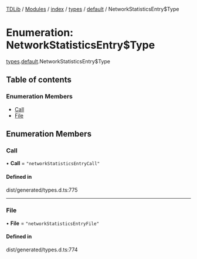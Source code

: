 [TDLib](../README.md) / [Modules](../modules.md) / [index](../modules/index.md) / [types](../modules/index.types.md) / [default](../modules/index.types.default.md) / NetworkStatisticsEntry$Type

# Enumeration: NetworkStatisticsEntry$Type

[types](../modules/index.types.md).[default](../modules/index.types.default.md).NetworkStatisticsEntry$Type

## Table of contents

### Enumeration Members

- [Call](index.types.default.NetworkStatisticsEntry_Type.md#call)
- [File](index.types.default.NetworkStatisticsEntry_Type.md#file)

## Enumeration Members

### Call

• **Call** = ``"networkStatisticsEntryCall"``

#### Defined in

dist/generated/types.d.ts:775

___

### File

• **File** = ``"networkStatisticsEntryFile"``

#### Defined in

dist/generated/types.d.ts:774
